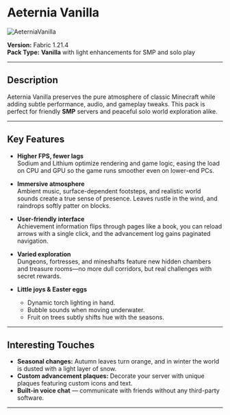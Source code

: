 # Aeternia Vanilla

![AeterniaVanilla](https://cdn.modrinth.com/data/cached_images/704ca097e94fe2166a88cf9b197e016fa489cd46.png)

**Version:** Fabric 1.21.4  
**Pack Type:** **Vanilla** with light enhancements for SMP and solo play  

---

## Description

Aeternia Vanilla preserves the pure atmosphere of classic Minecraft while adding subtle performance, audio, and gameplay tweaks. This pack is perfect for friendly **SMP** servers and peaceful solo world exploration alike.

---


## Key Features

- **Higher FPS, fewer lags**  
  Sodium and Lithium optimize rendering and game logic, easing the load on CPU and GPU so the game runs smoother even on lower-end PCs.

- **Immersive atmosphere**  
  Ambient music, surface-dependent footsteps, and realistic world sounds create a true sense of presence. Leaves rustle in the wind, and raindrops softly patter on blocks.

- **User-friendly interface**  
  Achievement information flips through pages like a book, you can reload arrows with a single click, and the advancement log gains paginated navigation.

- **Varied exploration**  
  Dungeons, fortresses, and mineshafts feature new hidden chambers and treasure rooms—no more dull corridors, but real challenges with secret rewards.

- **Little joys & Easter eggs**  
  - Dynamic torch lighting in hand.  
  - Bubble sounds when moving underwater.  
  - Fruit on trees subtly shifts hue with the seasons.

---

## Interesting Touches

- **Seasonal changes:** Autumn leaves turn orange, and in winter the world is dusted with a light layer of snow.  
- **Custom advancement plaques:** Decorate your server with unique plaques featuring custom icons and text.  
- **Built-in voice chat** — communicate with friends without any third-party software.

---

